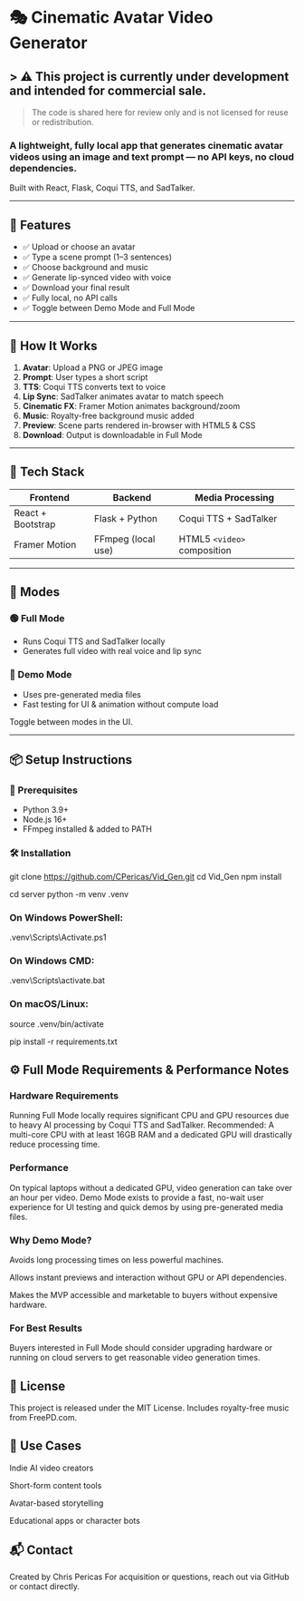# 🎭 Cinematic Avatar Video Generator

## > ⚠️ This project is currently under development and intended for commercial sale.  
> The code is shared here for review only and is not licensed for reuse or redistribution.


### A lightweight, fully local app that generates cinematic avatar videos using an image and text prompt — no API keys, no cloud dependencies.

Built with React, Flask, Coqui TTS, and SadTalker.

---

## 🚀 Features

- ✅ Upload or choose an avatar
- ✅ Type a scene prompt (1–3 sentences)
- ✅ Choose background and music
- ✅ Generate lip-synced video with voice
- ✅ Download your final result
- ✅ Fully local, no API calls
- ✅ Toggle between Demo Mode and Full Mode

---

## 🧠 How It Works

1. **Avatar**: Upload a PNG or JPEG image
2. **Prompt**: User types a short script
3. **TTS**: Coqui TTS converts text to voice
4. **Lip Sync**: SadTalker animates avatar to match speech
5. **Cinematic FX**: Framer Motion animates background/zoom
6. **Music**: Royalty-free background music added
7. **Preview**: Scene parts rendered in-browser with HTML5 & CSS
8. **Download**: Output is downloadable in Full Mode

---

## 📁 Tech Stack

| Frontend          | Backend            |  Media Processing           |
|-------------------|--------------------|-----------------------------|
| React + Bootstrap | Flask + Python     |  Coqui TTS + SadTalker      |
| Framer Motion     | FFmpeg (local use) | HTML5 `<video>` composition |

---

## 🧪 Modes

### 🟢 Full Mode
- Runs Coqui TTS and SadTalker locally
- Generates full video with real voice and lip sync

### 🔵 Demo Mode
- Uses pre-generated media files
- Fast testing for UI & animation without compute load

Toggle between modes in the UI.

---

## 📦 Setup Instructions

### 🔧 Prerequisites
- Python 3.9+
- Node.js 16+
- FFmpeg installed & added to PATH

### 🛠️ Installation

git clone https://github.com/CPericas/Vid_Gen.git
cd Vid_Gen
npm install

cd server
python -m venv .venv

### On Windows PowerShell:
.venv\Scripts\Activate.ps1

### On Windows CMD:
.venv\Scripts\activate.bat

### On macOS/Linux:
source .venv/bin/activate

pip install -r requirements.txt

## ⚙️ Full Mode Requirements & Performance Notes
### Hardware Requirements
Running Full Mode locally requires significant CPU and GPU resources due to heavy AI processing by Coqui TTS and SadTalker.
Recommended: A multi-core CPU with at least 16GB RAM and a dedicated GPU will drastically reduce processing time.

### Performance
On typical laptops without a dedicated GPU, video generation can take over an hour per video.
Demo Mode exists to provide a fast, no-wait user experience for UI testing and quick demos by using pre-generated media files.

### Why Demo Mode?

Avoids long processing times on less powerful machines.

Allows instant previews and interaction without GPU or API dependencies.

Makes the MVP accessible and marketable to buyers without expensive hardware.

### For Best Results
Buyers interested in Full Mode should consider upgrading hardware or running on cloud servers to get reasonable video generation times.

## 🧾 License
This project is released under the MIT License.
Includes royalty-free music from FreePD.com.

## 💼 Use Cases
Indie AI video creators

Short-form content tools

Avatar-based storytelling

Educational apps or character bots

## 📬 Contact
Created by Chris Pericas
For acquisition or questions, reach out via GitHub or contact directly.





